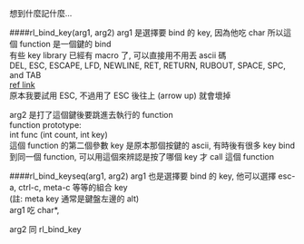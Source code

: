 想到什麼記什麼...

####rl\_bind\_key(arg1, arg2)
arg1 是選擇要 bind 的 key, 因為他吃 char 所以這個 function 是一個鍵的 bind  
有些 key library 已經有 macro 了, 可以直接用不用丟 ascii 碼  
DEL, ESC, ESCAPE, LFD, NEWLINE, RET, RETURN, RUBOUT, SPACE, SPC, and TAB  
[ref link](https://cnswww.cns.cwru.edu/php/chet/readline/readline.html)  
原本我要試用 ESC, 不過用了 ESC 後往上 (arrow up) 就會壞掉  

arg2 是打了這個鍵後要跳進去執行的 function  
function prototype:  
int func (int count, int key)  
這個 function 的第二個參數 key 是原本那個按鍵的 ascii, 有時後有很多 key bind 到同一個 function,
可以用這個來辨認是按了哪個 key 才 call 這個 function

####rl\_bind\_keyseq(arg1, arg2)
arg1 也是選擇要 bind 的 key, 他可以選擇 esc-a, ctrl-c, meta-c 等等的組合 key  
(註: meta key 通常是鍵盤左邊的 alt)  
arg1 吃 char\*, 

arg2 同 rl\_bind\_key
